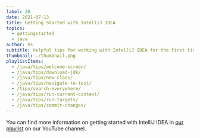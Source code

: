 ```yaml
---
label: 20
date: 2021-07-13
title: Getting Started with IntelliJ IDEA
topics:
  - gettingstarted
  - java
author: hs
subtitle: Helpful tips for working with IntelliJ IDEA for the first time.
thumbnail: ./thumbnail.png
playlistItems:
  - /java/tips/welcome-screen/
  - /java/tips/download-jdk/
  - /java/tips/new-class/
  - /java/tips/navigate-to-test/
  - /tips/search-everywhere/
  - /java/tips/run-current-context/
  - /java/tips/run-targets/
  - /java/tips/commit-changes/
---
```


You can find more information on getting started with IntelliJ IDEA in [our playlist](https://www.youtube.com/playlist?list=PLPZy-hmwOdEXdOtXdFzyx_XCnrF_oD2Ft) on our YouTube channel.
